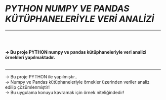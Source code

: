 # ***PYTHON NUMPY VE PANDAS KÜTÜPHANELERİYLE VERİ ANALİZİ***

<hr>
<br><br>

<b>-> Bu proje PYTHON numpy ve pandas kütüphaneleriyle veri analizi örnekleri yapılmaktadır. </b>
<br><br><hr>

-> Bu proje PYTHON ile yapılmıştır..<br>
-> Numpy ve Pandas kütüphaneleriyle örnekler üzerinden veriler analiz edilip çözümlenmiştir!<br>
-> Bu uygulama konuyu kavramak için örnek niteliğindedir!
<br>



